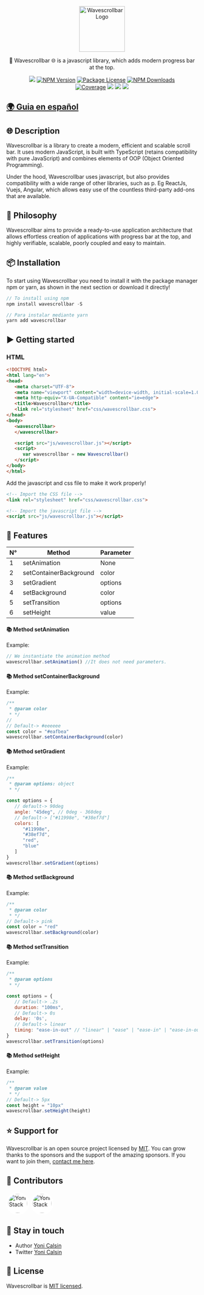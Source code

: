 <p align="center">
  <a href="https://github.com/yonicb/wavescrollbar" target="blank"><img src="https://i.ibb.co/0KhDcfW/ezgif-1-368d1a644eb7.png" width="120" alt="Wavescrollbar Logo" /></a>
</p>

<p align="center">
🚀 Wavescrollbar 🌐 is a javascript library, which adds modern progress bar at the top.
</p>
<p align="center" style="max-width: 450px; margin: auto;">
   <a href="https://github.com/yonicb/wavescrollbar"><img src="https://img.shields.io/spiget/stars/1000?color=brightgreen&label=Star&logo=github" /></a>
   <a href="https://www.npmjs.com/wavescrollbar" target="_blank">
   <img src="https://img.shields.io/npm/v/wavescrollbar" alt="NPM Version" /></a>
   <a href="https://www.npmjs.com/wavescrollbar" target="_blank">
   <img src="https://img.shields.io/npm/l/wavescrollbar" alt="Package License" /></a>
   <a href="https://www.npmjs.com/wavescrollbar" target="_blank">
   <img src="https://img.shields.io/npm/dm/wavescrollbar" alt="NPM Downloads" /></a>
   <a href="https://github.com/yonicb/wavescrollbar" target="_blank">
   <img src="https://s3.amazonaws.com/assets.coveralls.io/badges/coveralls_95.svg" alt="Coverage" /></a>
   <a href="https://github.com/yonicb/wavescrollbar"><img src="https://img.shields.io/badge/Github%20Page-Wavescrollbar-yellow?style=flat-square&logo=github" /></a>
   <a href="https://github.com/yonicb"><img src="https://img.shields.io/badge/Author-Yoni%20Calsin-blueviolet?style=flat-square&logo=appveyor" /></a>
   <a href="https://twitter.com/yonicb" target="_blank">
   <img src="https://img.shields.io/twitter/follow/yonicalsin.svg?style=social&label=Follow"></a>
</p>

## [🌍 Guia en español](README_ES.md)

## 🌐 Description

<p>
Wavescrollbar is a library to create a modern, efficient and scalable scroll bar. It uses modern JavaScript, is built with TypeScript (retains compatibility with pure JavaScript) and combines elements of OOP (Object Oriented Programming).
</p>

<p>Under the hood, Wavescrollbar uses javascript, but also provides compatibility with a wide range of other libraries, such as p. Eg ReactJs, Vuejs, Angular, which allows easy use of the countless third-party add-ons that are available.</p>

## 📝 Philosophy

<p>Wavescrollbar aims to provide a ready-to-use application architecture that allows effortless creation of applications with progress bar at the top, and highly verifiable, scalable, poorly coupled and easy to maintain.</p>


## 📦 Installation

To start using Wavescrollbar you need to install it with the package manager npm or yarn, as shown in the next section or download it directly!

``` ts
// To install using npm
npm install wavescrollbar -S

// Para instalar mediante yarn
yarn add wavescrollbar
```

<!-- ## Getting started -->
## ▶️ Getting started

<p>
<!-- Como lo habia mencionado anteriormente, Wavescroll tambien esta disponible para las biblitecas Reactjs, Vuejs y Angular. -->
</p>

### HTML
``` html
<!DOCTYPE html>
<html lang="en">
<head>
   <meta charset="UTF-8">
   <meta name="viewport" content="width=device-width, initial-scale=1.0">
   <meta http-equiv="X-UA-Compatible" content="ie=edge">
   <title>Wavescrollbar</title>
   <link rel="stylesheet" href="css/wavescrollbar.css">
</head>
<body>
   <wavescrollbar>
   </wavescrollbar>

   <script src="js/wavescrollbar.js"></script>
   <script>
      var wavescrollbar = new Wavescrollbar()
   </script>
</body>
</html>
```

Add the javascript and css file to make it work properly!

``` html
<!-- Import the CSS file -->
<link rel="stylesheet" href="css/wavescrollbar.css">

<!-- Import the javascript file -->
<script src="js/wavescrollbar.js"></script>
```

## 📝 Features

| N°  | Method                 | Parameter |
| --- | ---------------------- | --------- |
| 1   | setAnimation           | None      |
| 2   | setContainerBackground | color     |
| 3   | setGradient            | options   |
| 4   | setBackground          | color     |
| 5   | setTransition          | options   |
| 6   | setHeight              | value     |

#### 📚 Method setAnimation
Example:
```js
// We instantiate the animation method
wavescrollbar.setAnimation() //It does not need parameters.
```

#### 📚 Method setContainerBackground
Example:
``` js
/**
 * @param color
 * */
// 
// Default-> #eeeeee
const color = "#eafbea"
wavescrollbar.setContainerBackground(color)
```

#### 📚 Method setGradient
Example:
```js
/**
 * @param options: object
 * */

const options = {
   // default-> 90deg
   angle: "45deg", // 0deg - 360deg
   // Default-> ["#11998e", "#38ef7d"]
   colors: [
      "#11998e",
      "#38ef7d",
      "red",
      "blue"
   ]
}
wavescrollbar.setGradient(options)
```

#### 📚 Method setBackground
Example:
```js
/**
 * @param color
 * */
// Default-> pink
const color = "red"
wavescrollbar.setBackground(color)
```

#### 📚 Method setTransition
Example:
```js
/**
 * @param options
 * */

const options = {
   // Default-> .2s
   duration: "100ms",
   // Default-> 0s
   delay: '0s',
   // Default-> linear
   timing: "ease-in-out" // "linear" | "ease" | "ease-in" | "ease-in-out" | "ease-out"
}
wavescrollbar.setTransition(options)
```

#### 📚 Method setHeight
Example:
```js
/**
 * @param value
 * */
// Default-> 5px
const height = "10px"
wavescrollbar.setHeight(height)
```

## ⭐ Support for

Wavescrollbar is an open source project licensed by [MIT](LICENSE). You can grow thanks to the sponsors and the support of the amazing sponsors. If you want to join them, [contact me here](mailto:helloyonicb@gmail.com).

## 🎩 Contributors

<p>

[<img src="https://avatars0.githubusercontent.com/u/58490737?s=400&v=4" alt="Yoni Stack" width="50" style="background: #fff; padding: 5px; border-radius: 50%;" />](https://github.com/yonicb)
[<img src="https://avatars0.githubusercontent.com/u/57115324?s=460&v=4" alt="Yoni Stack" width="50" style="background: #fff; padding: 5px; border-radius: 50%;" />](https://github.com/yonicalsin)

</p>

## 🎩 Stay in touch

* Author [Yoni Calsin](https://github.com/yonicb)
* Twitter [Yoni Calsin](https://twitter.com/yonicalsin)

## 📜 License

Wavescrollbar is [MIT licensed](LICENSE).